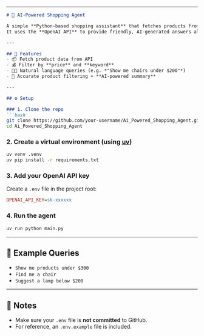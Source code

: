 

---

````markdown
# 🛒 AI-Powered Shopping Agent

A simple **Python-based shopping assistant** that fetches products from an API and helps users filter and search items using natural language queries.  
It uses the **OpenAI API** to provide friendly, AI-generated answers along with accurate filtered results.

---

## 🚀 Features
- 📦 Fetch product data from API  
- 💰 Filter by **price** and **keyword**  
- 🧑‍💻 Natural language queries (e.g. *"Show me chairs under $200"*)  
- 🤖 Accurate product filtering + **AI-powered summary**  

---

## ⚙️ Setup

### 1. Clone the repo
```bash
git clone https://github.com/your-username/Ai_Powered_Shopping_Agent.git
cd Ai_Powered_Shopping_Agent
````

### 2. Create a virtual environment (using [uv](https://docs.astral.sh/uv/))

```bash
uv venv .venv
uv pip install -r requirements.txt
```

### 3. Add your OpenAI API key

Create a `.env` file in the project root:

```ini
OPENAI_API_KEY=sk-xxxxxx
```

### 4. Run the agent

```bash
uv run python main.py
```

---

## 📝 Example Queries

* `Show me products under $300`
* `Find me a chair`
* `Suggest a lamp below $200`

---

## 📌 Notes

* Make sure your `.env` file is **not committed** to GitHub.
* For reference, an `.env.example` file is included.

```